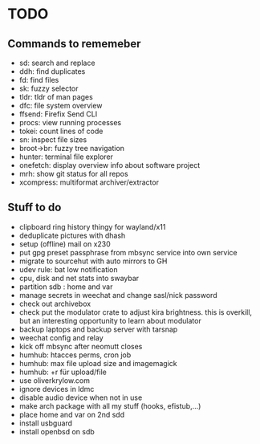 # TODO

## Commands to rememeber

  - sd: search and replace
  - ddh: find duplicates
  - fd: find files
  - sk: fuzzy selector
  - tldr: tldr of man pages
  - dfc: file system overview
  - ffsend: Firefix Send CLI
  - procs: view running processes
  - tokei: count lines of code
  - sn: inspect file sizes
  - broot-\>br: fuzzy tree navigation
  - hunter: terminal file explorer
  - onefetch: display overview info about software project
  - mrh: show git status for all repos
  - xcompress: multiformat archiver/extractor

## Stuff to do

  - clipboard ring history thingy for wayland/x11
  - deduplicate pictures with dhash
  - setup (offline) mail on x230
  - put gpg preset passphrase from mbsync service into own service
  - migrate to sourcehut with auto mirrors to GH
  - udev rule: bat low notification
  - cpu, disk and net stats into swaybar
  - partition sdb : home and var
  - manage secrets in weechat and change sasl/nick password
  - check out archivebox
  - check put the modulator crate to adjust kira brightness. this is overkill,
    but an interesting opportunity to learn about modulator
  - backup laptops and backup server with tarsnap
  - weechat config and relay
  - kick off mbsync after neomutt closes
  - humhub: htacces perms, cron job
  - humhub: max file upload size and imagemagick
  - humhub: +r für upload/file
  - use oliverkrylow.com
  - ignore devices in ldmc
  - disable audio device when not in use
- make arch package with all my stuff (hooks, efistub,...)
- place home and var on 2nd sdd
- install usbguard
- install openbsd on sdb
